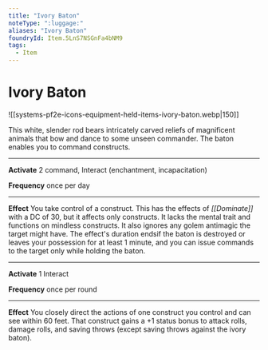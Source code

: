 ```yaml
---
title: "Ivory Baton"
noteType: ":luggage:"
aliases: "Ivory Baton"
foundryId: Item.5LnS7NSGnFa4bNM9
tags:
  - Item
---
```


# Ivory Baton
![[systems-pf2e-icons-equipment-held-items-ivory-baton.webp|150]]

This white, slender rod bears intricately carved reliefs of magnificent animals that bow and dance to some unseen commander. The baton enables you to command constructs.

* * *

**Activate** 2 command, Interact (enchantment, incapacitation)

**Frequency** once per day

* * *

**Effect** You take control of a construct. This has the effects of _[[Dominate]]_ with a DC of 30, but it affects only constructs. It lacks the mental trait and functions on mindless constructs. It also ignores any golem antimagic the target might have. The effect's duration endsif the baton is destroyed or leaves your possession for at least 1 minute, and you can issue commands to the target only while holding the baton.

* * *

**Activate** 1 Interact

**Frequency** once per round

* * *

**Effect** You closely direct the actions of one construct you control and can see within 60 feet. That construct gains a +1 status bonus to attack rolls, damage rolls, and saving throws (except saving throws against the ivory baton).


